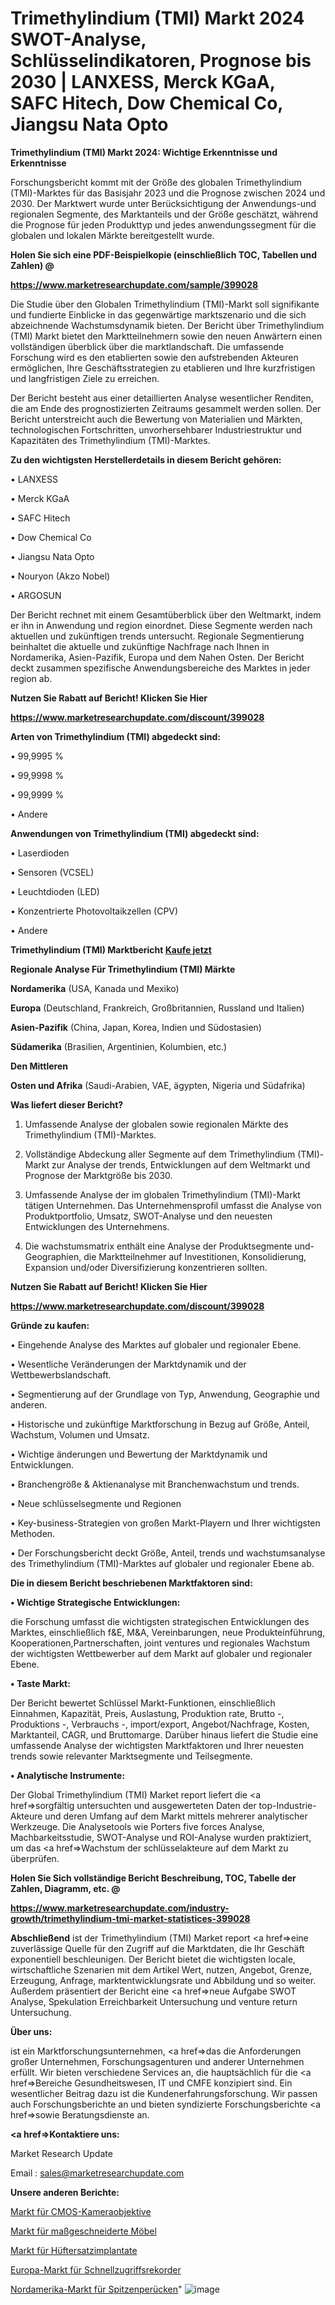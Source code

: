 # Trimethylindium (TMI) Markt 2024 SWOT-Analyse, Schlüsselindikatoren, Prognose bis 2030 | LANXESS, Merck KGaA, SAFC Hitech, Dow Chemical Co, Jiangsu Nata Opto

<strong>Trimethylindium (TMI) Markt 2024: Wichtige Erkenntnisse und Erkenntnisse</strong>

Forschungsbericht kommt mit der Größe des globalen Trimethylindium (TMI)-Marktes für das Basisjahr 2023 und die Prognose zwischen 2024 und 2030. Der Marktwert wurde unter Berücksichtigung der Anwendungs-und regionalen Segmente, des Marktanteils und der Größe geschätzt, während die Prognose für jeden Produkttyp und jedes anwendungssegment für die globalen und lokalen Märkte bereitgestellt wurde.



<strong>Holen Sie sich eine PDF-Beispielkopie (einschließlich TOC, Tabellen und Zahlen) @
</strong>

<strong><a href=https://www.marketresearchupdate.com/sample/399028>

<strong>https://www.marketresearchupdate.com/sample/399028</u></font></a></strong></strong>

Die Studie über den Globalen Trimethylindium (TMI)-Markt soll signifikante und fundierte Einblicke in das gegenwärtige marktszenario und die sich abzeichnende Wachstumsdynamik bieten. Der Bericht über Trimethylindium (TMI) Markt bietet den Marktteilnehmern sowie den neuen Anwärtern einen vollständigen überblick über die marktlandschaft. Die umfassende Forschung wird es den etablierten sowie den aufstrebenden Akteuren ermöglichen, Ihre Geschäftsstrategien zu etablieren und Ihre kurzfristigen und langfristigen Ziele zu erreichen.

Der Bericht besteht aus einer detaillierten Analyse wesentlicher Renditen, die am Ende des prognostizierten Zeitraums gesammelt werden sollen. Der Bericht unterstreicht auch die Bewertung von Materialien und Märkten, technologischen Fortschritten, unvorhersehbarer Industriestruktur und Kapazitäten des Trimethylindium (TMI)-Marktes.



<strong>Zu den wichtigsten Herstellerdetails in diesem Bericht gehören:</strong>

• LANXESS

• Merck KGaA

• SAFC Hitech

• Dow Chemical Co

• Jiangsu Nata Opto

• Nouryon (Akzo Nobel)

• ARGOSUN

Der Bericht rechnet mit einem Gesamtüberblick über den Weltmarkt, indem er ihn in Anwendung und region einordnet. Diese Segmente werden nach aktuellen und zukünftigen trends untersucht. Regionale Segmentierung beinhaltet die aktuelle und zukünftige Nachfrage nach Ihnen in Nordamerika, Asien-Pazifik, Europa und dem Nahen Osten. Der Bericht deckt zusammen spezifische Anwendungsbereiche des Marktes in jeder region ab.



<strong>Nutzen Sie Rabatt auf Bericht! Klicken Sie Hier
</strong>

<strong><a href=https://www.marketresearchupdate.com/discount/399028>https://www.marketresearchupdate.com/discount/399028</b></u></font></strong></a>



<strong>Arten von Trimethylindium (TMI) abgedeckt sind:</strong>

• 99,9995 %

• 99,9998 %

• 99,9999 %

• Andere



<strong>Anwendungen von Trimethylindium (TMI) abgedeckt sind:</strong>

• Laserdioden

• Sensoren (VCSEL)

• Leuchtdioden (LED)

• Konzentrierte Photovoltaikzellen (CPV)

• Andere



<strong>Trimethylindium (TMI) Marktbericht <a href=https://www.marketresearchupdate.com/buynow/399028>Kaufe jetzt</a></strong>



<strong>Regionale Analyse Für Trimethylindium (TMI) Märkte</strong>



<strong>Nordamerika</strong> (USA, Kanada und Mexiko)



<strong>Europa</strong> (Deutschland, Frankreich, Großbritannien, Russland und Italien)



<strong>Asien-Pazifik</strong> (China, Japan, Korea, Indien und Südostasien)



<strong>Südamerika</strong> (Brasilien, Argentinien, Kolumbien, etc.)



<strong>Den Mittleren</strong> 

<strong>Osten und Afrika</strong> (Saudi-Arabien, VAE, ägypten, Nigeria und Südafrika)



<strong>Was liefert dieser Bericht?</strong>

1. Umfassende Analyse der globalen sowie regionalen Märkte des Trimethylindium (TMI)-Marktes.

2. Vollständige Abdeckung aller Segmente auf dem Trimethylindium (TMI)-Markt zur Analyse der trends, Entwicklungen auf dem Weltmarkt und Prognose der Marktgröße bis 2030.

3. Umfassende Analyse der im globalen Trimethylindium (TMI)-Markt tätigen Unternehmen. Das Unternehmensprofil umfasst die Analyse von Produktportfolio, Umsatz, SWOT-Analyse und den neuesten Entwicklungen des Unternehmens.

4. Die wachstumsmatrix enthält eine Analyse der Produktsegmente und-Geographien, die Marktteilnehmer auf Investitionen, Konsolidierung, Expansion und/oder Diversifizierung konzentrieren sollten.



<strong>Nutzen Sie Rabatt auf Bericht! Klicken Sie Hier
</strong>

<strong><a href=https://www.marketresearchupdate.com/discount/399028>https://www.marketresearchupdate.com/discount/399028</b></u></font></strong></a>



<strong>Gründe zu kaufen:</strong>

• Eingehende Analyse des Marktes auf globaler und regionaler Ebene.

• Wesentliche Veränderungen der Marktdynamik und der Wettbewerbslandschaft.

• Segmentierung auf der Grundlage von Typ, Anwendung, Geographie und anderen.

• Historische und zukünftige Marktforschung in Bezug auf Größe, Anteil, Wachstum, Volumen und Umsatz.

• Wichtige änderungen und Bewertung der Marktdynamik und Entwicklungen.

• Branchengröße &amp; Aktienanalyse mit Branchenwachstum und trends.

• Neue schlüsselsegmente und Regionen

• Key-business-Strategien von großen Markt-Playern und Ihrer wichtigsten Methoden.

• Der Forschungsbericht deckt Größe, Anteil, trends und wachstumsanalyse des Trimethylindium (TMI)-Marktes auf globaler und regionaler Ebene ab.



<strong>Die in diesem Bericht beschriebenen Marktfaktoren sind:</strong>



<strong>• Wichtige Strategische Entwicklungen:</strong>

die Forschung umfasst die wichtigsten strategischen Entwicklungen des Marktes, einschließlich f&amp;E, M&amp;A, Vereinbarungen, neue Produkteinführung, Kooperationen,Partnerschaften, joint ventures und regionales Wachstum der wichtigsten Wettbewerber auf dem Markt auf globaler und regionaler Ebene.



<strong>• Taste Markt:</strong>

Der Bericht bewertet Schlüssel Markt-Funktionen, einschließlich Einnahmen, Kapazität, Preis, Auslastung, Produktion rate, Brutto -, Produktions -, Verbrauchs -, import/export, Angebot/Nachfrage, Kosten, Marktanteil, CAGR, und Bruttomarge. Darüber hinaus liefert die Studie eine umfassende Analyse der wichtigsten Marktfaktoren und Ihrer neuesten trends sowie relevanter Marktsegmente und Teilsegmente.



<strong>• Analytische Instrumente:</strong>

Der Global Trimethylindium (TMI) Market report liefert die <a href=>sorgf</a>ältig untersuchten und ausgewerteten Daten der top-Industrie-Akteure und deren Umfang auf dem Markt mittels mehrerer analytischer Werkzeuge. Die Analysetools wie Porters five forces Analyse, Machbarkeitsstudie, SWOT-Analyse und ROI-Analyse wurden praktiziert, um das <a href=>Wachstum</a> der schlüsselakteure auf dem Markt zu überprüfen.



<strong>Holen Sie Sich vollständige Bericht Beschreibung, TOC, Tabelle der Zahlen, Diagramm, etc. @ </strong>

<strong><a href=https://www.marketresearchupdate.com/industry-growth/trimethylindium-tmi-market-statistices-399028>https://www.marketresearchupdate.com/industry-growth/trimethylindium-tmi-market-statistices-399028</a></font></strong>



<strong>Abschließend</strong> ist der Trimethylindium (TMI) Market report <a href=>eine</a> zuverlässige Quelle für den Zugriff auf die Marktdaten, die Ihr Geschäft exponentiell beschleunigen. Der Bericht bietet die wichtigsten locale, wirtschaftliche Szenarien mit dem Artikel Wert, nutzen, Angebot, Grenze, Erzeugung, Anfrage, marktentwicklungsrate und Abbildung und so weiter. Außerdem präsentiert der Bericht eine <a href=>neue</a> Aufgabe SWOT Analyse, Spekulation Erreichbarkeit Untersuchung und venture return Untersuchung.



<strong>Über uns:</strong>

 ist ein Marktforschungsunternehmen, <a href=>das</a> die Anforderungen großer Unternehmen, Forschungsagenturen und anderer Unternehmen erfüllt. Wir bieten verschiedene Services an, die hauptsächlich für die <a href=>Bereiche</a> Gesundheitswesen, IT und CMFE konzipiert sind. Ein wesentlicher Beitrag dazu ist die Kundenerfahrungsforschung. Wir passen auch Forschungsberichte an und bieten syndizierte Forschungsberichte <a href=>sowie</a> Beratungsdienste an.



<strong><a href=>Kontaktiere uns:</a></strong>

Market Research Update

Email : sales@marketresearchupdate.com



<strong>Unsere anderen Berichte:</strong>

<a href=https://www.linkedin.com/pulse/cmos-camera-lens-market-size-growth-set-surge-significantly>Markt für CMOS-Kameraobjektive</a>

<a href=https://www.linkedin.com/pulse/customized-furniture-market-analysis-segment-region-growth>Markt für maßgeschneiderte Möbel</a>

<a href=https://www.linkedin.com/pulse/hip-replacement-implants-market-analysis-segment>Markt für Hüftersatzimplantate</a>

<a href=https://www.linkedin.com/pulse/europe-quick-access-recorder-market-future>Europa-Markt für Schnellzugriffsrekorder</a>

<a href=https://www.linkedin.com/pulse/north-america-lace-wigs-market-2023-2030-explained-effective>Nordamerika-Markt für Spitzenperücken</a>"
![image](https://github.com/RushikeshRI/news24analysis/assets/164026548/5705b4a8-c6e8-4d45-bd2e-62366fd039c7)
